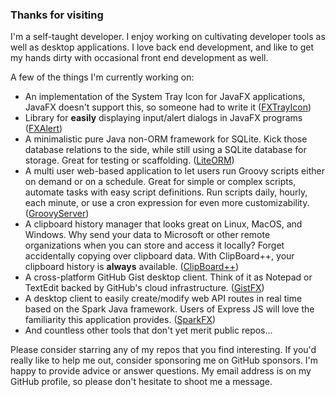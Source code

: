 ### Thanks for visiting

I'm a self-taught developer.
I enjoy working on cultivating developer tools as well as desktop applications.
I love back end development, and like to get my hands dirty with occasional front end development as well.

A few of the things I'm currently working on:

- An implementation of the System Tray Icon for JavaFX applications, JavaFX doesn't support this, so someone had to write it ([FXTrayIcon](https://github.com/dustinkredmond/FXTrayIcon#readme))
- Library for **easily** displaying input/alert dialogs in JavaFX programs ([FXAlert](https://github.com/dustinkredmond/FXAlert))
- A minimalistic pure Java non-ORM framework for SQLite. Kick those database relations to the side, while still using a SQLite database for storage. Great for testing or scaffolding. ([LiteORM](https://github.com/dustinkredmond/LiteORM#readme))
- A multi user web-based application to let users run Groovy scripts either on demand or on a schedule. Great for simple or complex scripts, automate tasks with easy script definitions. Run scripts daily, hourly, each minute, or use a cron expression for even more customizability. ([GroovyServer](https://github.com/dustinkredmond/GroovyServer#readme))
- A clipboard history manager that looks great on Linux, MacOS, and Windows. Why send your data to Microsoft or other remote organizations when you can store and access it locally? Forget accidentally copying over clipboard data. With ClipBoard++, your clipboard history is **always** available. ([ClipBoard++](https://github.com/dustinkredmond/ClipBoardPlusPlus#readme))
- A cross-platform GitHub Gist desktop client. Think of it as Notepad or TextEdit backed by GitHub's cloud infrastructure. ([GistFX](https://github.com/dustinkredmond/GistFX#readme))
- A desktop client to easily create/modify web API routes in real time based on the Spark Java framework. Users of Express JS will love the familiarity this application provides. ([SparkFX](https://github.com/dustinkredmond/sparkfx#readme))
- And countless other tools that don't yet merit public repos...

Please consider starring any of my repos that you find interesting. If you'd really like to help me out,
consider sponsoring me on GitHub sponsors. I'm happy to provide advice or answer questions.
My email address is on my GitHub profile, so please don't hesitate to shoot me a message.
